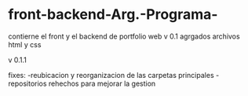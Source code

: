 # front-backend-Arg.-Programa-
contierne el front y el backend de portfolio web
v 0.1
agrgados archivos html y css


v 0.1.1 

fixes:
     -reubicacion y reorganizacion de las carpetas principales
     -repositorios rehechos para mejorar la gestion
